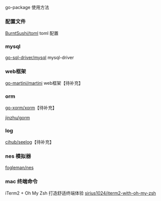 go-package 使用方法

### 配置文件
[BurntSushi/toml](https://github.com/siyaEng/go-package-demo/blob/master/BurntSushi/toml/README.md) toml 配置

### mysql
[go-sql-driver/mysql](https://github.com/siyaEng/go-package-demo/blob/master/go-sql-driver/mysql/README.md) mysql-driver

### web框架
[go-martini/martini](https://github.com/siyaEng/go-package-demo/blob/master/go-martini/martini/README.md) web框架【待补充】

### orm
[go-xorm/xorm](https://github.com/siyaEng/go-package-demo/blob/master/go-xorm/xorm/README.md)【待补充】

[jinzhu/gorm](https://github.com/siyaEng/go-package-demo/blob/master/jinzhu/gorm/README.md)

### log
[cihub/seelog](https://github.com/siyaEng/go-package-demo/blob/master/cihub/seelog/README.md)【待补充】

### nes 模拟器
[fogleman/nes](https://github.com/siyaEng/go-package-demo/blob/master/fogleman/nes/README.md)

### mac 终端命令
iTerm2 + Oh My Zsh 打造舒适终端体验
[sirius1024/iterm2-with-oh-my-zsh](https://github.com/sirius1024/iterm2-with-oh-my-zsh)

